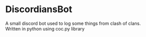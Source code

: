 # DiscordiansBot
A small discord bot used to log some things from clash of clans.\
Written in python using coc.py library